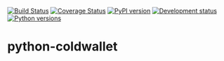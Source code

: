 [![Build Status](https://travis-ci.org/Anthchirp/python-coldwallet.svg?branch=master)](https://travis-ci.org/Anthchirp/python-coldwallet)
[![Coverage Status](https://coveralls.io/repos/github/Anthchirp/python-coldwallet/badge.svg?branch=master)](https://coveralls.io/github/Anthchirp/python-coldwallet?branch=master)
[![PyPI version](https://img.shields.io/pypi/v/coldwallet.svg)](https://pypi.python.org/pypi/coldwallet)
[![Development status](https://img.shields.io/pypi/status/coldwallet.svg)](https://pypi.python.org/pypi/coldwallet)
[![Python versions](https://img.shields.io/pypi/pyversions/coldwallet.svg)](https://pypi.python.org/pypi/coldwallet)

# python-coldwallet

